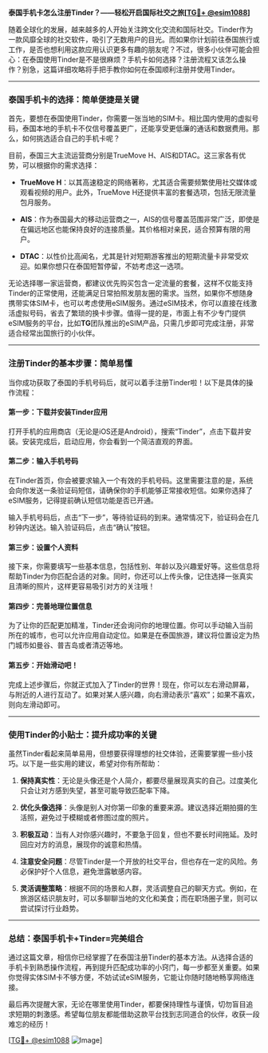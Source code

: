 **泰国手机卡怎么注册Tinder？——轻松开启国际社交之旅[[TG💪+ @esim1088](https://t.me/s/esim1088)]**

随着全球化的发展，越来越多的人开始关注跨文化交流和国际社交。Tinder作为一款风靡全球的社交软件，吸引了无数用户的目光。而如果你计划前往泰国旅行或工作，是否也想利用这款应用认识更多有趣的朋友呢？不过，很多小伙伴可能会担心：在泰国使用Tinder是不是很麻烦？手机卡如何选择？注册流程又该怎么操作？别急，这篇详细攻略将手把手教你如何在泰国顺利注册并使用Tinder。

---

### 泰国手机卡的选择：简单便捷是关键

首先，要想在泰国使用Tinder，你需要一张当地的SIM卡。相比国内使用的虚拟号码，泰国本地的手机卡不仅信号覆盖更广，还能享受更低廉的通话和数据费用。那么，如何挑选适合自己的手机卡呢？

目前，泰国三大主流运营商分别是TrueMove H、AIS和DTAC。这三家各有优势，可以根据你的需求选择：

- **TrueMove H**：以其高速稳定的网络著称，尤其适合需要频繁使用社交媒体或观看视频的用户。此外，TrueMove H还提供丰富的套餐选项，包括无限流量包月服务。
  
- **AIS**：作为泰国最大的移动运营商之一，AIS的信号覆盖范围非常广泛，即使是在偏远地区也能保持良好的连接质量。其价格相对亲民，适合预算有限的用户。

- **DTAC**：以性价比高闻名，尤其是针对短期游客推出的短期流量卡非常受欢迎。如果你想只在泰国短暂停留，不妨考虑这一选项。

无论选择哪一家运营商，都建议优先购买包含一定流量的套餐，这样不仅能支持Tinder的正常使用，还能满足日常拍照发朋友圈的需求。当然，如果你不想随身携带实体SIM卡，也可以考虑使用eSIM服务。通过eSIM技术，你可以直接在线激活虚拟号码，省去了繁琐的换卡步骤。值得一提的是，市面上有不少专门提供eSIM服务的平台，比如**TG**团队推出的eSIM产品，只需几步即可完成注册，非常适合经常出国旅行的小伙伴。

---

### 注册Tinder的基本步骤：简单易懂

当你成功获取了泰国的手机号码后，就可以着手注册Tinder啦！以下是具体的操作流程：

#### 第一步：下载并安装Tinder应用

打开手机的应用商店（无论是iOS还是Android），搜索“Tinder”，点击下载并安装。安装完成后，启动应用，你会看到一个简洁直观的界面。

#### 第二步：输入手机号码

在Tinder首页，你会被要求输入一个有效的手机号码。这里需要注意的是，系统会向你发送一条验证码短信，请确保你的手机能够正常接收短信。如果你选择了eSIM服务，记得提前确认短信功能是否已开通。

输入手机号码后，点击“下一步”，等待验证码的到来。通常情况下，验证码会在几秒钟内送达。输入验证码后，点击“确认”按钮。

#### 第三步：设置个人资料

接下来，你需要填写一些基本信息，包括性别、年龄以及兴趣爱好等。这些信息将帮助Tinder为你匹配合适的对象。同时，你还可以上传头像，记住选择一张真实且清晰的照片，这样更容易吸引对方的关注哦！

#### 第四步：完善地理位置信息

为了让你的匹配更加精准，Tinder还会询问你的地理位置。你可以手动输入当前所在的城市，也可以允许应用自动定位。如果是在泰国旅游，建议将位置设定为热门城市如曼谷、普吉岛或者清迈等地。

#### 第五步：开始滑动吧！

完成上述步骤后，你就正式加入了Tinder的世界！现在，你可以左右滑动屏幕，与附近的人进行互动了。如果对某人感兴趣，向右滑动表示“喜欢”；如果不喜欢，则向左滑动即可。

---

### 使用Tinder的小贴士：提升成功率的关键

虽然Tinder看起来简单易用，但想要获得理想的社交体验，还需要掌握一些小技巧。以下是一些实用的建议，希望对你有所帮助：

1. **保持真实性**：无论是头像还是个人简介，都要尽量展现真实的自己。过度美化只会让对方感到失望，甚至可能导致匹配率下降。

2. **优化头像选择**：头像是别人对你第一印象的重要来源。建议选择近期拍摄的生活照，避免过于模糊或者修图过度的照片。

3. **积极互动**：当有人对你感兴趣时，不要急于回复，但也不要长时间拖延。及时回应对方的消息，展现你的诚意和热情。

4. **注意安全问题**：尽管Tinder是一个开放的社交平台，但也存在一定的风险。务必保护好个人信息，避免泄露敏感内容。

5. **灵活调整策略**：根据不同的场景和人群，灵活调整自己的聊天方式。例如，在旅游区结识朋友时，可以多聊聊当地的文化和美食；而在职场圈子里，则可以尝试探讨行业趋势。

---

### 总结：泰国手机卡+Tinder=完美组合

通过这篇文章，相信你已经掌握了在泰国注册Tinder的基本方法。从选择合适的手机卡到熟悉操作流程，再到提升匹配成功率的小窍门，每一步都至关重要。如果你觉得实体SIM卡不够方便，不妨试试eSIM服务，它能让你随时随地畅享网络连接。

最后再次提醒大家，无论在哪里使用Tinder，都要保持理性与谨慎，切勿盲目追求短期的刺激感。希望每位朋友都能借助这款平台找到志同道合的伙伴，收获一段难忘的经历！

[[TG💪+ @esim1088](https://t.me/s/esim1088) ![Image](https://i.postimg.cc/4NQfJmqS/Snipaste-2025-05-13-00-14-12.png)]